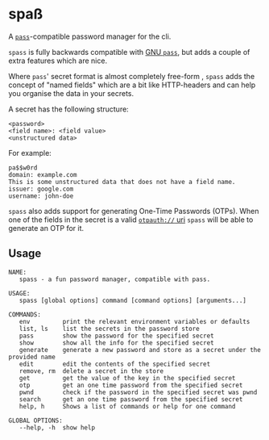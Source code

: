 # spaß

A [`pass`](https://www.passwordstore.org/)-compatible password manager for the cli.

`spass` is fully backwards compatible with [GNU `pass`](https://www.passwordstore.org/),
but adds a couple of extra features which are nice.

Where `pass`' secret format is almost completely free-form ,
`spass` adds the concept of "named fields" which are a bit like HTTP-headers
and can help you organise the data in your secrets.

A secret has the following structure:
```
<password>
<field name>: <field value>
<unstructured data>
```
For example:
```
pa$$w0rd
domain: example.com
This is some unstructured data that does not have a field name.
issuer: google.com
username: john-doe
```

`spass` also adds support for generating One-Time Passwords (OTPs).
When one of the fields in the secret is a valid
[`otpauth://` uri](https://github.com/google/google-authenticator/wiki/Key-Uri-Format)
`spass` will be able to generate an OTP for it.

## Usage

```
NAME:
   spass - a fun password manager, compatible with pass.

USAGE:
   spass [global options] command [command options] [arguments...]

COMMANDS:
   env         print the relevant environment variables or defaults
   list, ls    list the secrets in the password store
   pass        show the password for the specified secret
   show        show all the info for the specified secret
   generate    generate a new password and store as a secret under the provided name
   edit        edit the contents of the specified secret
   remove, rm  delete a secret in the store
   get         get the value of the key in the specified secret
   otp         get an one time password from the specified secret
   pwnd        check if the password in the specified secret was pwnd
   search      get an one time password from the specified secret
   help, h     Shows a list of commands or help for one command

GLOBAL OPTIONS:
   --help, -h  show help
```
